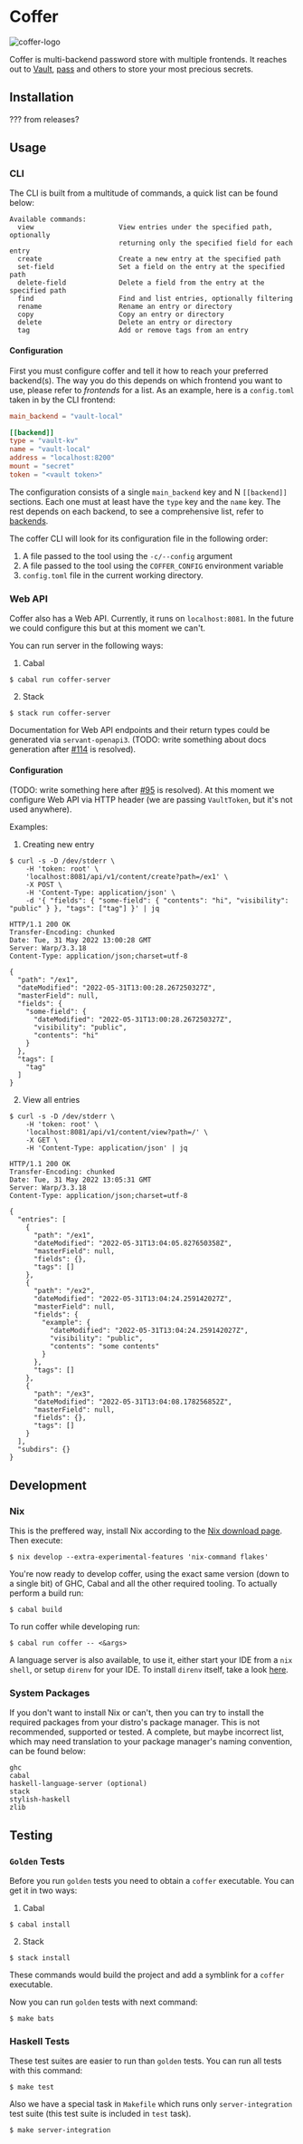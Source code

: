 <!--
 - SPDX-FileCopyrightText: 2022 Serokell <https://serokell.io>
 -
 - SPDX-License-Identifier: MPL-2.0
 -->

# Coffer

![coffer-logo](./logo.png "Coffer logo")

Coffer is multi-backend password store with multiple frontends. It reaches out to [Vault](https://www.vaultproject.io/), [pass](https://www.passwordstore.org/) and others to store your most precious secrets.

## Installation

??? from releases?

## Usage

### CLI

The CLI is built from a multitude of commands, a quick list can be found below:

```
Available commands:
  view                     View entries under the specified path, optionally
                           returning only the specified field for each entry
  create                   Create a new entry at the specified path
  set-field                Set a field on the entry at the specified path
  delete-field             Delete a field from the entry at the specified path
  find                     Find and list entries, optionally filtering
  rename                   Rename an entry or directory
  copy                     Copy an entry or directory
  delete                   Delete an entry or directory
  tag                      Add or remove tags from an entry
```

#### Configuration

First you must configure coffer and tell it how to reach your preferred backend(s). The way you do this depends on which frontend you want to use, please refer to *frontends* for a list. As an example, here is a `config.toml` taken in by the CLI frontend:

```toml
main_backend = "vault-local"

[[backend]]
type = "vault-kv"
name = "vault-local"
address = "localhost:8200"
mount = "secret"
token = "<vault token>"
```

The configuration consists of a single `main_backend` key and N `[[backend]]` sections. Each one must at least have the `type` key and the `name` key. The rest depends on each backend, to see a comprehensive list, refer to [backends](./docs/cli-backends-configuration.md).

The coffer CLI will look for its configuration file in the following order:
1. A file passed to the tool using the `-c/--config` argument
2. A file passed to the tool using the `COFFER_CONFIG` environment variable
3. `config.toml` file in the current working directory.

### Web API

Coffer also has a Web API. Currently, it runs on `localhost:8081`. In the future we could configure this but at this moment we can't.

You can run server in the following ways:
1. Cabal
```shell
$ cabal run coffer-server
```
2. Stack
```shell
$ stack run coffer-server
```

Documentation for Web API endpoints and their return types could be generated via `servant-openapi3`. (TODO: write something about docs generation after [#114](https://github.com/serokell/coffer/issues/114) is resolved).

#### Configuration
(TODO: write something here after [#95](https://github.com/serokell/coffer/issues/95) is resolved). At this moment we configure Web API via HTTP header (we are passing `VaultToken`, but it's not used anywhere).

Examples:
1. Creating new entry
```shell
$ curl -s -D /dev/stderr \
	-H 'token: root' \
	'localhost:8081/api/v1/content/create?path=/ex1' \
	-X POST \
	-H 'Content-Type: application/json' \
	-d '{ "fields": { "some-field": { "contents": "hi", "visibility": "public" } }, "tags": ["tag"] }' | jq

HTTP/1.1 200 OK
Transfer-Encoding: chunked
Date: Tue, 31 May 2022 13:00:28 GMT
Server: Warp/3.3.18
Content-Type: application/json;charset=utf-8

{
  "path": "/ex1",
  "dateModified": "2022-05-31T13:00:28.267250327Z",
  "masterField": null,
  "fields": {
    "some-field": {
      "dateModified": "2022-05-31T13:00:28.267250327Z",
      "visibility": "public",
      "contents": "hi"
    }
  },
  "tags": [
    "tag"
  ]
}

```
2. View all entries
```shell
$ curl -s -D /dev/stderr \
	-H 'token: root' \
	'localhost:8081/api/v1/content/view?path=/' \
	-X GET \
	-H 'Content-Type: application/json' | jq

HTTP/1.1 200 OK
Transfer-Encoding: chunked
Date: Tue, 31 May 2022 13:05:31 GMT
Server: Warp/3.3.18
Content-Type: application/json;charset=utf-8

{
  "entries": [
    {
      "path": "/ex1",
      "dateModified": "2022-05-31T13:04:05.827650358Z",
      "masterField": null,
      "fields": {},
      "tags": []
    },
    {
      "path": "/ex2",
      "dateModified": "2022-05-31T13:04:24.259142027Z",
      "masterField": null,
      "fields": {
        "example": {
          "dateModified": "2022-05-31T13:04:24.259142027Z",
          "visibility": "public",
          "contents": "some contents"
        }
      },
      "tags": []
    },
    {
      "path": "/ex3",
      "dateModified": "2022-05-31T13:04:08.178256852Z",
      "masterField": null,
      "fields": {},
      "tags": []
    }
  ],
  "subdirs": {}
}
```

## Development

### Nix

This is the preffered way, install Nix according to the [Nix download page](https://nixos.org/download.html "nix download"). Then execute:

```shell
$ nix develop --extra-experimental-features 'nix-command flakes'
```

You're now ready to develop coffer, using the exact same version (down to a single bit) of GHC, Cabal and all the other required tooling. To actually perform a build run:

```shell
$ cabal build
```

To run coffer while developing run:

```shell
$ cabal run coffer -- <&args>
```

A language server is also available, to use it, either start your IDE from a `nix shell`, or setup `direnv` for your IDE. To install `direnv` itself, take a look [here](https://direnv.net/ "direnv site").

### System Packages

If you don't want to install Nix or can't, then you can try to install the required packages from your distro's package manager. This is not recommended, supported or tested. A complete, but maybe incorrect list, which may need translation to your package manager's naming convention, can be found below:

```
ghc
cabal
haskell-language-server (optional)
stack
stylish-haskell
zlib
```

## Testing

### `Golden` Tests
Before you run `golden` tests you need to obtain a `coffer` executable. You can get it in two ways:
1. Cabal
```shell
$ cabal install
```
2. Stack
```shell
$ stack install
```
These commands would build the project and add a symblink for a `coffer` executable.

Now you can run `golden` tests with next command:
```shell
$ make bats
```

### Haskell Tests
These test suites are easier to run than `golden` tests. You can run all tests with this command:
```shell
$ make test
```
Also we have a special task in `Makefile` which runs only `server-integration` test suite (this test suite is included in `test` task).
```shell
$ make server-integration
```